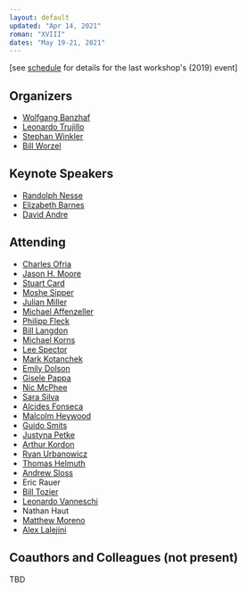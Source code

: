 ```yaml
---
layout: default
updated: "Apr 14, 2021"
roman: "XVIII"
dates: "May 19-21, 2021"
---
```

\[see [schedule](https://github.com/GPTP-workshop/gptp-workshop.github.io/blob/master/2019/schedule.md) for details for the last workshop's (2019) event]

## Organizers

- [Wolfgang Banzhaf](http://www.cse.msu.edu/~banzhafw/)
- [Leonardo Trujillo](https://www.researchgate.net/lab/Leonardo-Trujillo-Lab)
- [Stephan Winkler](http://bioinformatics.fh-hagenberg.at/site/index.php?id=36)
- [Bill Worzel](https://www.spartaninnovations.org/bill-worzel)



## Keynote Speakers

- [Randolph Nesse](https://en.wikipedia.org/wiki/Randolph_M._Nesse)
- [Elizabeth Barnes](https://www.atmos.colostate.edu/people/faculty/barnes/)
- [David Andre](https://www.linkedin.com/in/david-andre-50089/)

## Attending

- [Charles Ofria](https://ofria.com/)
- [Jason H. Moore](http://epistasis.org/jason-h-moore-phd/)
- [Stuart Card](https://www.linkedin.com/in/stuart-card-1291194/)
- [Moshe Sipper](https://www.moshesipper.com/)
- [Julian Miller](https://www.cartesiangp.com/julian-miller)
- [Michael Affenzeller](https://heal.heuristiclab.com/team/affenzeller)
- [Philipp Fleck](https://heal.heuristiclab.com/team/fleck)
- [Bill Langdon](http://www0.cs.ucl.ac.uk/staff/W.Langdon/)
- [Michael Korns](https://www.researchgate.net/profile/Michael-Korns)
- [Lee Spector](http://faculty.hampshire.edu/lspector/)
- [Mark Kotanchek](https://www.researchgate.net/profile/Mark-Kotanchek)
- [Emily Dolson](https://cse.msu.edu/~dolsonem/)
- [Gisele Pappa](https://homepages.dcc.ufmg.br/~glpappa/indexEn.html)
- [Nic McPhee](https://academics.morris.umn.edu/nic-mcphee)
- [Sara Silva](http://gplab.sourceforge.net/sara/)
- [Alcides Fonseca](https://utaustinportugal.org/participants/alcides-fonseca/)
- [Malcolm Heywood](https://web.cs.dal.ca/~mheywood/)
- [Guido Smits](https://www.linkedin.com/in/guido-smits-2304693/?originalSubdomain=be)
- [Justyna Petke](http://www0.cs.ucl.ac.uk/staff/J.Petke/index.html)
- [Arthur Kordon](https://www.linkedin.com/in/arthur-kordon-a86980/)
- [Ryan Urbanowicz](https://www.med.upenn.edu/urbslab/)
- [Thomas Helmuth](http://cs.hamilton.edu/~thelmuth/)
- [Andrew Sloss](https://www.linkedin.com/in/asloss)
- Eric Rauer
- [Bill Tozier](http://vaguery.com/words)
- [Leonardo Vanneschi](https://novaresearch.unl.pt/en/persons/leonardo-vanneschi)
- Nathan Haut
- [Matthew Moreno](https://mmore500.com/)
- [Alex Lalejini](https://lalejini.com/)

## Coauthors and Colleagues (not present)

TBD
